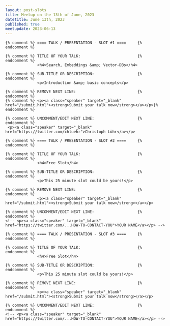 ```yaml
---
layout: post-slots
title: Meetup on the 13th of June, 2023
datetitle: June 13th, 2023
published: true
meetupdate: 2023-06-13
---
```


<div class="slot span4"><div class="icon-awesome"><i class="icon-comment-alt"></i></div>

    {% comment %} ==== TALK / PRESENTATION - SLOT #1 ====     {% endcomment %}

    {% comment %} TITLE OF YOUR TALK:                         {% endcomment %}
                  <h4>Search, Embeddings &amp; Vector-DBs</h4>

    {% comment %} SUB-TITLE OR DESCRIPTION:                   {% endcomment %}
                  <p>Introduction &amp; basic concepts</p>

    {% comment %} REMOVE NEXT LINE:                           {% endcomment %}
    {% comment %} <p><a class="speaker" target="_blank" href="/submit.html"><strong>Submit your talk now</strong></a></p>{% endcomment %}

    {% comment %} UNCOMMENT/EDIT NEXT LINE:                   {% endcomment %}
     <p><a class="speaker" target="_blank" href="https://twitter.com/chluehr">Christoph Lühr</a></p>

</div>

<div class="slot span4"><div class="icon-awesome"><i class="icon-comment-alt"></i></div>

    {% comment %} ==== TALK / PRESENTATION - SLOT #2 ====     {% endcomment %}

    {% comment %} TITLE OF YOUR TALK:                         {% endcomment %}
                  <h4>Free Slot</h4>

    {% comment %} SUB-TITLE OR DESCRIPTION:                   {% endcomment %}
                  <p>This 25 minute slot could be yours!</p>

    {% comment %} REMOVE NEXT LINE:                           {% endcomment %}
                  <p><a class="speaker" target="_blank" href="/submit.html"><strong>Submit your talk now</strong></a></p>

    {% comment %} UNCOMMENT/EDIT NEXT LINE:                   {% endcomment %}
    <!-- <p><a class="speaker" target="_blank" href="https://twitter.com/...HOW-TO-CONTACT-YOU">YOUR NAME</a></p> -->

</div>



<div class="slot span4"><div class="icon-awesome"><i class="icon-comment-alt"></i></div>

    {% comment %} ==== TALK / PRESENTATION - SLOT #3 ====     {% endcomment %}

    {% comment %} TITLE OF YOUR TALK:                         {% endcomment %}
                  <h4>Free Slot</h4>

    {% comment %} SUB-TITLE OR DESCRIPTION:                   {% endcomment %}
                  <p>This 25 minute slot could be yours!</p>

    {% comment %} REMOVE NEXT LINE:                           {% endcomment %}
                  <p><a class="speaker" target="_blank" href="/submit.html"><strong>Submit your talk now</strong></a></p>

    {% comment %} UNCOMMENT/EDIT NEXT LINE:                   {% endcomment %}
    <!-- <p><a class="speaker" target="_blank" href="https://twitter.com/...HOW-TO-CONTACT-YOU">YOUR NAME</a></p> -->

</div>
